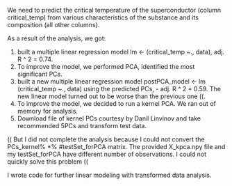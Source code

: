 We need to predict the critical temperature of the superconductor (column critical_temp) from various characteristics of the substance and its composition (all other columns).

As a result of the analysis, we got:
1) built a multiple linear regression model
 lm  <- (critical_temp ~., datа),  adj. R ^ 2 = 0.74.
2) To improve the model, we performed PCA, identified the most significant PCs.
3) built a new multiple linear regression model 
postPCA_model <- lm (critical_temp ~., datа) using the predicted PCs, - adj. R ^ 2 = 0.59.
The new linear model turned out to be worse than the previous one ((.
4) To improve the model, we decided to run a kernel PCA.
We ran out of memory for analysis.
5) Download file of kernel PCs courtesy by Danil Linvinov and take recommended 5PCs and transform test data.
 
(( But I did not complete the analysis because
I could not convert the PCs_kernel% *% #testSet_forPCA matrix.
The provided X_kpca.npy file and my testSet_forPCA 
have different number of observations. I could not quickly solve this problem ((

I wrote code for further linear modeling with transformed data analysis.
